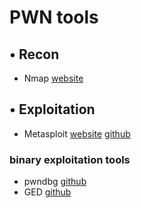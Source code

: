 
# PWN tools
## • Recon
- Nmap [website](https://nmap.org/)
## • Exploitation
- Metasploit [website](https://www.metasploit.com) [github](https://github.com/rapid7/metasploit-framework)
### binary exploitation tools
- pwndbg [github](https://github.com/pwndbg/pwndbg)
- GED [github](https://github.com/hugsy/gef)
